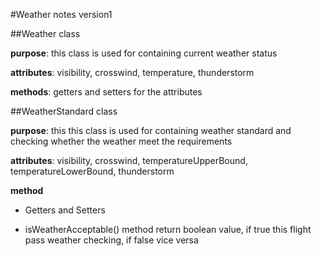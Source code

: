 #Weather notes version1

##Weather class

**purpose**: this class is used for containing current weather status 

**attributes**: visibility, crosswind, temperature, thunderstorm

**methods**: getters and setters for the attributes 

##WeatherStandard class

**purpose**: this this class is used for containing weather standard and checking whether the weather meet the requirements 

**attributes**: visibility, crosswind, temperatureUpperBound, temperatureLowerBound, thunderstorm

**method** 

- Getters and Setters

- isWeatherAcceptable() method return boolean value, if true this flight pass weather checking, if false vice versa